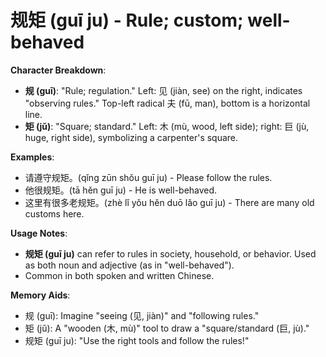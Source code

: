 # **规矩 (guī ju) - Rule; custom; well-behaved**

**Character Breakdown**:  
- **规 (guī)**: "Rule; regulation." Left: 见 (jiàn, see) on the right, indicates "observing rules." Top-left radical 夫 (fū, man), bottom is a horizontal line.  
- **矩 (jǔ)**: "Square; standard." Left: 木 (mù, wood, left side); right: 巨 (jù, huge, right side), symbolizing a carpenter's square.

**Examples**:  
- 请遵守规矩。(qǐng zūn shǒu guī ju) - Please follow the rules.  
- 他很规矩。(tā hěn guī ju) - He is well-behaved.  
- 这里有很多老规矩。(zhè lǐ yǒu hěn duō lǎo guī ju) - There are many old customs here.

**Usage Notes**:  
- **规矩 (guī ju)** can refer to rules in society, household, or behavior. Used as both noun and adjective (as in "well-behaved").  
- Common in both spoken and written Chinese.

**Memory Aids**:  
- 规 (guī): Imagine "seeing (见, jiàn)" and "following rules."  
- 矩 (jǔ): A "wooden (木, mù)" tool to draw a "square/standard (巨, jù)."  
- 规矩 (guī ju): "Use the right tools and follow the rules!"
